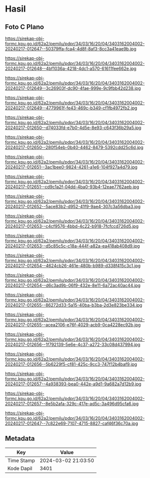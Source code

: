 # Hasil

## Foto C Plano

https://sirekap-obj-formc.kpu.go.id/62a2/pemilu/pdpr/34/03/16/20/04/3403162004002-20240217-012647--50379ffa-fca4-4d8f-8af3-8cc3a41eae9b.jpg

https://sirekap-obj-formc.kpu.go.id/62a2/pemilu/pdpr/34/03/16/20/04/3403162004002-20240217-012648--4bf1036a-4218-4dc1-a570-61611fee662e.jpg

https://sirekap-obj-formc.kpu.go.id/62a2/pemilu/pdpr/34/03/16/20/04/3403162004002-20240217-012649--3c26903f-dc90-4fae-999e-9c9fbb42d238.jpg

https://sirekap-obj-formc.kpu.go.id/62a2/pemilu/pdpr/34/03/16/20/04/3403162004002-20240217-012649--4779961f-fe43-469c-b349-cf1fb4972fb2.jpg

https://sirekap-obj-formc.kpu.go.id/62a2/pemilu/pdpr/34/03/16/20/04/3403162004002-20240217-012650--d74033fd-e7b0-4d5e-8e93-c643f36b29a5.jpg

https://sirekap-obj-formc.kpu.go.id/62a2/pemilu/pdpr/34/03/16/20/04/3403162004002-20240217-012650--280f54eb-0b40-4462-8479-5392cdd25c6d.jpg

https://sirekap-obj-formc.kpu.go.id/62a2/pemilu/pdpr/34/03/16/20/04/3403162004002-20240217-012651--3ac1bee0-9824-4261-a1e6-104f927a4d79.jpg

https://sirekap-obj-formc.kpu.go.id/62a2/pemilu/pdpr/34/03/16/20/04/3403162004002-20240217-012651--cd9c1a2f-04dd-4ba0-93b4-12eae7762aeb.jpg

https://sirekap-obj-formc.kpu.go.id/62a2/pemilu/pdpr/34/03/16/20/04/3403162004002-20240217-012652--5ace83b2-d952-41f9-9ae4-307c3a56dba3.jpg

https://sirekap-obj-formc.kpu.go.id/62a2/pemilu/pdpr/34/03/16/20/04/3403162004002-20240217-012653--c4cf9576-4bbd-4c22-b918-7fcfccd726d5.jpg

https://sirekap-obj-formc.kpu.go.id/62a2/pemilu/pdpr/34/03/16/20/04/3403162004002-20240217-012653--d5c85c5c-c18a-444f-a82a-ea418ab408d9.jpg

https://sirekap-obj-formc.kpu.go.id/62a2/pemilu/pdpr/34/03/16/20/04/3403162004002-20240217-012654--4624cb26-461e-480b-b989-d338f415c3c1.jpg

https://sirekap-obj-formc.kpu.go.id/62a2/pemilu/pdpr/34/03/16/20/04/3403162004002-20240217-012654--d6c3ad9b-06f9-432e-8e11-6a72ac40ac44.jpg

https://sirekap-obj-formc.kpu.go.id/62a2/pemilu/pdpr/34/03/16/20/04/3403162004002-20240217-012655--86272d33-5a15-40ba-b3ba-2d3e823be334.jpg

https://sirekap-obj-formc.kpu.go.id/62a2/pemilu/pdpr/34/03/16/20/04/3403162004002-20240217-012655--acea2106-e76f-4029-acb9-0ca4228ec92b.jpg

https://sirekap-obj-formc.kpu.go.id/62a2/pemilu/pdpr/34/03/16/20/04/3403162004002-20240217-012656--1f792139-5e6e-4c37-a272-33c08d437994.jpg

https://sirekap-obj-formc.kpu.go.id/62a2/pemilu/pdpr/34/03/16/20/04/3403162004002-20240217-012656--5b6229f5-cf81-425c-9cc3-747f12b4baf9.jpg

https://sirekap-obj-formc.kpu.go.id/62a2/pemilu/pdpr/34/03/16/20/04/3403162004002-20240217-012657--4a938393-bea0-442e-a9d1-9a682a7d12b9.jpg

https://sirekap-obj-formc.kpu.go.id/62a2/pemilu/pdpr/34/03/16/20/04/3403162004002-20240217-012657--8e5b2afa-329c-417e-ad5c-3a496d95cfa6.jpg

https://sirekap-obj-formc.kpu.go.id/62a2/pemilu/pdpr/34/03/16/20/04/3403162004002-20240217-012647--7c822e69-7107-4715-8827-caf46f36c70a.jpg


## Metadata

| Key        | Value               |
| ---------- | ------------------- |
| Time Stamp | 2024-03-02 21:03:50 |
| Kode Dapil | 3401                |



